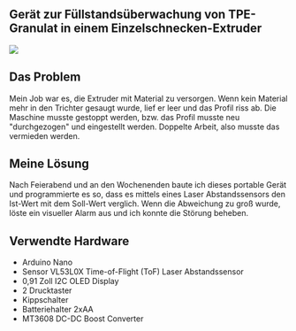 <h2>Gerät zur Füllstandsüberwachung von TPE-Granulat in einem Einzelschnecken-Extruder</h2>
<img src="https://user-images.githubusercontent.com/148296/190693663-f1e11b35-3161-4f1b-972f-78b669e3cd6e.jpg">

<h2>Das Problem</h2>
<p>Mein Job war es, die Extruder mit Material zu versorgen. Wenn kein Material mehr in den Trichter gesaugt wurde, lief er leer und das Profil riss ab. Die Maschine musste gestoppt werden, bzw. das Profil musste neu "durchgezogen" und eingestellt werden. Doppelte Arbeit, also musste das vermieden werden.</p>

<h2>Meine Lösung</h2>
<p>Nach Feierabend und an den Wochenenden baute ich dieses portable Gerät und programmierte es so, dass es mittels eines Laser Abstandssensors den Ist-Wert mit dem Soll-Wert verglich. Wenn die Abweichung zu groß wurde, löste ein visueller Alarm aus und ich konnte die Störung beheben.</p>

<h2><b>Verwendte Hardware</b></h2>
<ul>
  <li>Arduino Nano</li>
  <li>Sensor VL53L0X Time-of-Flight (ToF) Laser Abstandssensor</li>
  <li>0,91 Zoll I2C OLED Display</li>
  <li>2 Drucktaster</li>
  <li>Kippschalter</li>
  <li>Batteriehalter 2xAA</li>
  <li>MT3608 DC-DC Boost Converter</li>
</ul>
